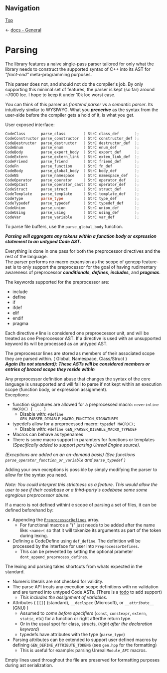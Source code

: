 ## Navigation

[Top](../Readme.md)

<- [docs - General](Readme.md)

# Parsing

The library features a naive single-pass parser tailored for only what the library needs to construct the supported syntax of C++ into its AST for *"front-end"* meta-programming purposes.

This parser does not, and should not do the compiler's job. By only supporting this minimal set of features, the parser is kept (so far) around ~7000 loc. I hope to keep it under 10k loc worst case.

You can think of this parser as *frontend parser* vs a *semantic parser*. Its intuitively similar to WYSIWYG. What you ***precerive*** as the syntax from the user-side before the compiler gets a hold of it, is what you get.

User exposed interface:

```cpp
CodeClass       parse_class        ( StrC class_def       );
CodeConstructor parse_constructor  ( StrC constructor_def );
CodeDestructor  parse_destructor   ( StrC destructor_def  );
CodeEnum        parse_enum         ( StrC enum_def        );
CodeBody        parse_export_body  ( StrC export_def      );
CodeExtern      parse_extern_link  ( StrC exten_link_def  );
CodeFriend      parse_friend       ( StrC friend_def      );
CodeFn          parse_function     ( StrC fn_def          );
CodeBody        parse_global_body  ( StrC body_def        );
CodeNS          parse_namespace    ( StrC namespace_def   );
CodeOperator    parse_operator     ( StrC operator_def    );
CodeOpCast      parse_operator_cast( StrC operator_def    );
CodeStruct      parse_struct       ( StrC struct_def      );
CodeTemplate    parse_template     ( StrC template_def    );
CodeType        parse_type         ( StrC type_def        );
CodeTypedef     parse_typedef      ( StrC typedef_def     );
CodeUnion       parse_union        ( StrC union_def       );
CodeUsing       parse_using        ( StrC using_def       );
CodeVar         parse_variable     ( StrC var_def         );
```

To parse file buffers, use the `parse_global_body` function.

***Parsing will aggregate any tokens within a function body or expression statement to an untyped Code AST.***

Everything is done in one pass for both the preprocessor directives and the rest of the language.  
The parser performs no macro expansion as the scope of gencpp feature-set is to only support the preprocessor for the goal of having rudimentary awareness of preprocessor ***conditionals***,  ***defines***, ***includes***, and ***pragmas***.  

The keywords supported for the preprocessor are:

* include
* define
* if
* ifdef
* elif
* endif
* pragma

Each directive `#` line is considered one preproecessor unit, and will be treated as one Preprocessor AST. 
If a directive is used with an unsupported keyword its will be processed as an untyped AST.

The preprocessor lines are stored as members of their associated scope they are parsed within. ( Global, Namespace, Class/Struct )  
***Again (Its not standard): These ASTs will be considered members or entries of braced scope they reside within***

Any preprocessor definition abuse that changes the syntax of the core language is unsupported and will fail to parse if not kept within an execution scope (function body, or expression assignment).  
Exceptions:

* function signatures are allowed for a preprocessed macro: `neverinline MACRO() { ... }`
  * Disable with: `#define GEN_PARSER_DISABLE_MACRO_FUNCTION_SIGNATURES`
* typedefs allow for a preprocessed macro: `typedef MACRO();`
  * Disable with: `#define GEN_PARSER_DISABLE_MACRO_TYPEDEF`
* Macros can behave as typenames
* There is some macro support in paramters for functions or templates *(Specifically added to support parsing Unreal Engine source)*.

*(Exceptions are added on an on-demand basis)*
*(See functions `parse_operator_function_or_variable` and `parse_typedef` )*

Adding your own exceptions is possible by simply modifying the parser to allow for the syntax you need.

*Note: You could interpret this strictness as a feature. This would allow the user to see if their codebase or a third-party's codebase some some egregious preprocessor abuse.*

If a macro is not defined withint e scope of parsing a set of files, it can be defined beforehand by:

* Appending the [`PreprocessorDefines`](https://github.com/Ed94/gencpp/blob/a18b5b97aa5cfd20242065cbf53462a623cd18fa/base/components/header_end.hpp#L137) array.
  * For functional macros a "(" just needs to be added after the name like: `<name>(` so that it will tokenize its arguments as part of the token during lexing.
* Defining a CodeDefine using `def_define`. The definition will be processed by the interface for user into `PreprocessorDefines`.
  * This can be prevented by setting the optional prameter `dont_append_preprocess_defines`.

The lexing and parsing takes shortcuts from whats expected in the standard.

* Numeric literals are not checked for validity.
* The parse API treats any execution scope definitions with no validation and are turned into untyped Code ASTs. (There is a [todo](https://github.com/Ed94/gencpp/issues/49) to add support)
  * *This includes the assignment of variables.*
* Attributes ( `[[]]` (standard), `__declspec` (Microsoft), or `__attribute__` (GNU) )
  * Assumed to *come before specifiers* (`const`, `constexpr`, `extern`, `static`, etc) for a function or right afterthe return type.
  * Or in the usual spot for class, structs, (*right after the declaration keyword*)
  * typedefs have attributes with the type (`parse_type`)
* Parsing attributes can be extended to support user defined macros by defining `GEN_DEFINE_ATTRIBUTE_TOKENS` (see `gen.hpp` for the formatting)
  * This is useful for example: parsing Unreal `Module_API` macros.

Empty lines used throughout the file are preserved for formatting purposes during ast serialization.
